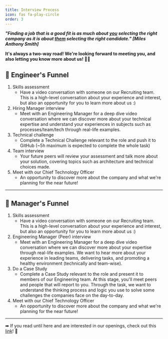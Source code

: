 ```yaml
---
title: Interview Process
icon: fas fa-play-circle
order: 3
---
```


<script>
    console.log ("if you are inspecting this, help us make this code better by joining the team! Apply now ;D");
</script>

**_"Finding a job that is a good fit is as much about <ins>you</ins> selecting the right company as it is about <ins>them</ins> selecting the right candidate." [Miles Anthony Smith]_**


**It's always a two-way road! We're looking forward to meeting you, and also letting you know more about us! 🙌🏽**


## 🚀 Engineer's Funnel
   1. Skills assessment
      - Have a video conversation with someone on our Recruiting team. This is a high-level conversation about your experience and interest, but also an opportunity for you to learn more about us :)
   2. Hiring Manager interview
      - Meet with an Engineering Manager for a deep dive video conversation where we can discover more about your technical expertise and understand your experiences in subjects such as processes/team/tech through real-life examples.  
   3. Technical challenge 
      - Complete a Technical Challenge relevant to the role and push it to GitHub (~5h maximum is expected to complete the whole task)
   4. Team interview
      - Your future peers will review your assessment and talk more about your solution, covering topics such as architecture and technical choices made.
   5. Meet with our Chief Technology Officer
      - An opportunity to discover more about the company and what we're planning for the near future!

<hr style="border-color:#02b006 !important" />

## 🚀 Manager's Funnel
   1. Skills assessment
      - Have a video conversation with someone on our Recruiting team. This is a high-level conversation about your experience and interest, but also an opportunity for you to learn more about us :)
   2. Engineering Manager (Peer) interview
      - Meet with an Engineering Manager for a deep dive video conversation where we can discover more about your expertise through real-life examples. We want to hear more about your experience in leading teams, delivering tasks, and promoting a healthy environment (technically and team-wise).
   3. Do a Case Study
      - Complete a Case Study relevant to the role and present it to members of our Engineering team. At this stage, you'll meet peers and people that will report to you. Through the task, we want to understand the thinking process and logic you use to solve some challenges the companies face on the day-to-day.
   4. Meet with our Chief Technology Officer
      - An opportunity to discover more about the company and what we're planning for the near future!

<hr style="border-color:#02b006 !important" />

➡ If you read until here and are interested in our openings, check out this <a href="https://www.linkedin.com/company/beyond-pricing/jobs/" target="_blank">link</a>! 🎉
